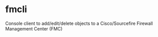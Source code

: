 # fmcli
Console client to add/edit/delete objects to a Cisco/Sourcefire Firewall Management Center (FMC)
